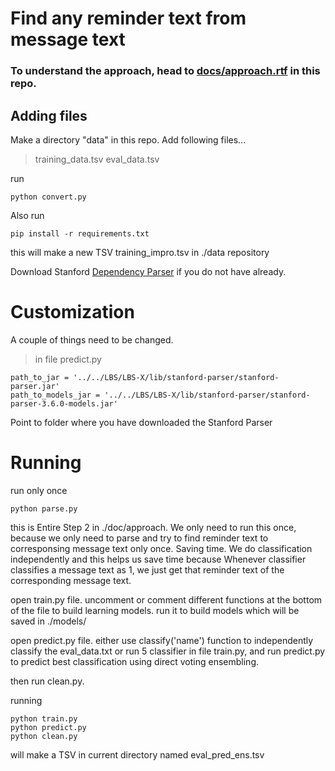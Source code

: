 # Find any reminder text from message text

### To understand the approach, head to [docs/approach.rtf](https://github.com/ruchir594/ah17/blob/master/docs/approach.rtf) in this repo.

## Adding files
Make a directory "data" in this repo.
Add following files...
> training_data.tsv
> eval_data.tsv

run
```
python convert.py
```
Also run
```
pip install -r requirements.txt
```
this will make a new TSV training_impro.tsv in ./data repository

Download Stanford [Dependency Parser](http://nlp.stanford.edu/software/lex-parser.shtml#Download) if you do not have already.

# Customization
A couple of things need to be changed.
> in file predict.py
```
path_to_jar = '../../LBS/LBS-X/lib/stanford-parser/stanford-parser.jar'
path_to_models_jar = '../../LBS/LBS-X/lib/stanford-parser/stanford-parser-3.6.0-models.jar'
```
Point to folder where you have downloaded the Stanford Parser

# Running
run only once
```
python parse.py
```
this is Entire Step 2 in ./doc/approach.
We only need to run this once, because we only need to parse and try to find reminder text to corresponsing message text only once. Saving time.
We do classification independently and this helps us save time because Whenever classifier classifies a message text as 1, we just get that reminder text of the corresponding message text.

open train.py file.
uncomment or comment different functions at the bottom of the file to build learning models.
run it to build models which will be saved in ./models/

open predict.py file.
either use classify('name') function to independently classify the eval_data.txt
or run 5 classifier in file train.py, and run predict.py to predict best classification using direct voting ensembling.

then run clean.py.

running
```
python train.py
python predict.py
python clean.py
```
will make a TSV in current directory named eval_pred_ens.tsv
